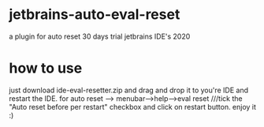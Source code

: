 # jetbrains-auto-eval-reset
a plugin for auto reset 30 days trial jetbrains IDE's 2020
# how to use
just download ide-eval-resetter.zip and drag and drop it to you're IDE and restart the IDE.
for auto reset -->  menubar-->help-->eval reset ///tick the "Auto reset before per restart" checkbox and click on restart button.
enjoy it :)
